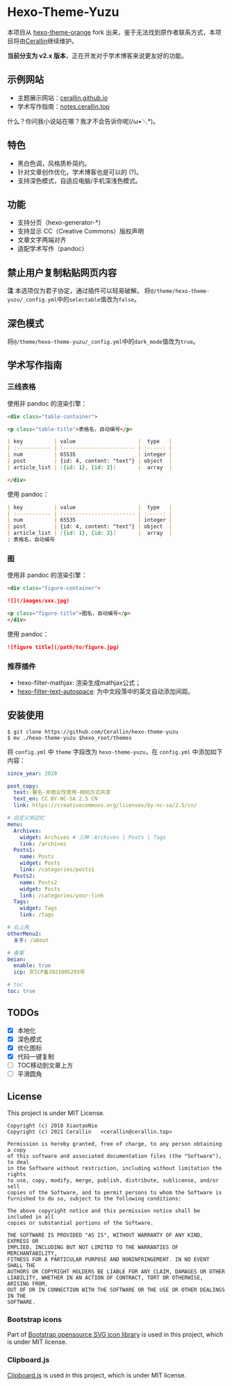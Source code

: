 # Hexo-Theme-Yuzu
本项目从 [hexo-theme-orange](https://github.com/Orange-way/hexo-theme-orange) fork 出来，鉴于无法找到原作者联系方式，本项目将由[Cerallin](https://github.com/Cerallin)继续维护。

**当前分支为 v2.x 版本**，正在开发对于学术博客来说更友好的功能。

## 示例网站

- 主题展示网站：[cerallin.github.io](https://cerallin.github.io)
- 学术写作指南：[notes.cerallin.top](https://notes.cerallin.top/2021/12/12/%E5%A6%82%E4%BD%95%E9%85%8D%E7%BD%AE%E4%B8%80%E4%B8%AA%E5%AD%A6%E6%9C%AF%E5%86%99%E4%BD%9C%E5%8D%9A%E5%AE%A2/)

什么？你问我小说站在哪？我才不会告诉你呢(/ω•＼*)。

## 特色
- 黑白色调，风格质朴简约。
- 针对文章创作优化，学术博客也是可以的 (?)。
- 支持深色模式，自适应电脑/手机深浅色模式。

## 功能
- 支持分页（hexo-generator-*）
- 支持显示 CC（Creative Commons）版权声明
- 文章文字两端对齐
- 适配学术写作（pandoc）

## 禁止用户复制粘贴网页内容

**注** 本选项仅为君子协定，通过插件可以轻易破解。
将`@/theme/hexo-theme-yuzu/_config.yml`中的`selectable`值改为`false`。

## 深色模式

将`@/theme/hexo-theme-yuzu/_config.yml`中的`dark_mode`值改为`true`。

## 学术写作指南
### 三线表格

使用非 pandoc 的渲染引擎：
```md
<div class="table-container">

<p class="table-title">表格名，自动编号</p>

| key          | value                    |  type   |
| :----------- | :----------------------- | :-----: |
| num          | 65535                    | integer |
| post         | {id: 4, content: "text"} | object  |
| article_list | [{id: 1}, {id: 2}]       |  array  |

</div>
```

使用 pandoc：
```md
| key          | value                    |  type   |
| :----------- | :----------------------- | :-----: |
| num          | 65535                    | integer |
| post         | {id: 4, content: "text"} | object  |
| article_list | [{id: 1}, {id: 2}]       |  array  |
: 表格名，自动编号
```

### 图

使用非 pandoc 的渲染引擎：
```md
<div class="figure-container">

![](/images/xxx.jpg)

<p class="figure-title">图名，自动编号</p>
</div>
```

使用 pandoc：
```md
![figure title](/path/to/figure.jpg)
```

### 推荐插件

- hexo-filter-mathjax: 渲染生成mathjax公式；
- [hexo-filter-text-autospace](https://github.com/cerallin/hexo-filter-text-autospace): 为中文段落中的英文自动添加间距。

## 安装使用

```
$ git clone https://github.com/Cerallin/hexo-theme-yuzu
$ mv ./hexo-theme-yuzu $hexo_root/themes
```

将 `config.yml` 中 `theme` 字段改为 `hexo-theme-yuzu`，在 `config.yml` 中添加如下内容：

```yml
since_year: 2020

post_copy:
  text: 署名-非商业性使用-相同方式共享
  text_en: CC BY-NC-SA 2.5 CN
  link: https://creativecommons.org/licenses/by-nc-sa/2.5/cn/

# 自定义侧边栏
menu:
  Archives:
    widget: Archives # 三种：Archives | Posts | Tags
    link: /archives
  Posts1:
    name: Posts
    widget: Posts
    link: /categories/posts1
  Posts2:
    name: Posts2
    widget: Posts
    link: /categories/your-link
  Tags:
    widget: Tags
    link: /tags

# 右上角
otherMenu2:
  关于: /about

# 备案
beian:
  enable: true
  icp: 京ICP备2021005293号

# toc
toc: true
```

## TODOs

- [x] 本地化
- [x] 深色模式
- [x] 优化图标
- [x] 代码一键复制
- [ ] TOC移动到文章上方
- [ ] 平滑圆角

## License

This project is under MIT License.

    Copyright (c) 2018 XiaotaoNie
    Copyright (c) 2021 Cerallin   <cerallin@cerallin.top>

    Permission is hereby granted, free of charge, to any person obtaining a copy
    of this software and associated documentation files (the "Software"), to deal
    in the Software without restriction, including without limitation the rights
    to use, copy, modify, merge, publish, distribute, sublicense, and/or sell
    copies of the Software, and to permit persons to whom the Software is
    furnished to do so, subject to the following conditions:

    The above copyright notice and this permission notice shall be included in all
    copies or substantial portions of the Software.

    THE SOFTWARE IS PROVIDED "AS IS", WITHOUT WARRANTY OF ANY KIND, EXPRESS OR
    IMPLIED, INCLUDING BUT NOT LIMITED TO THE WARRANTIES OF MERCHANTABILITY,
    FITNESS FOR A PARTICULAR PURPOSE AND NONINFRINGEMENT. IN NO EVENT SHALL THE
    AUTHORS OR COPYRIGHT HOLDERS BE LIABLE FOR ANY CLAIM, DAMAGES OR OTHER
    LIABILITY, WHETHER IN AN ACTION OF CONTRACT, TORT OR OTHERWISE, ARISING FROM,
    OUT OF OR IN CONNECTION WITH THE SOFTWARE OR THE USE OR OTHER DEALINGS IN THE
    SOFTWARE.

### Bootstrap icons

Part of [Bootstrap opensource SVG icon library](https://github.com/twbs/icons) is used in this project, which is under MIT license.

### Clipboard.js

[Clipboard.js](https://github.com/zenorocha/clipboard.js) is used in this project, which is under MIT license.
